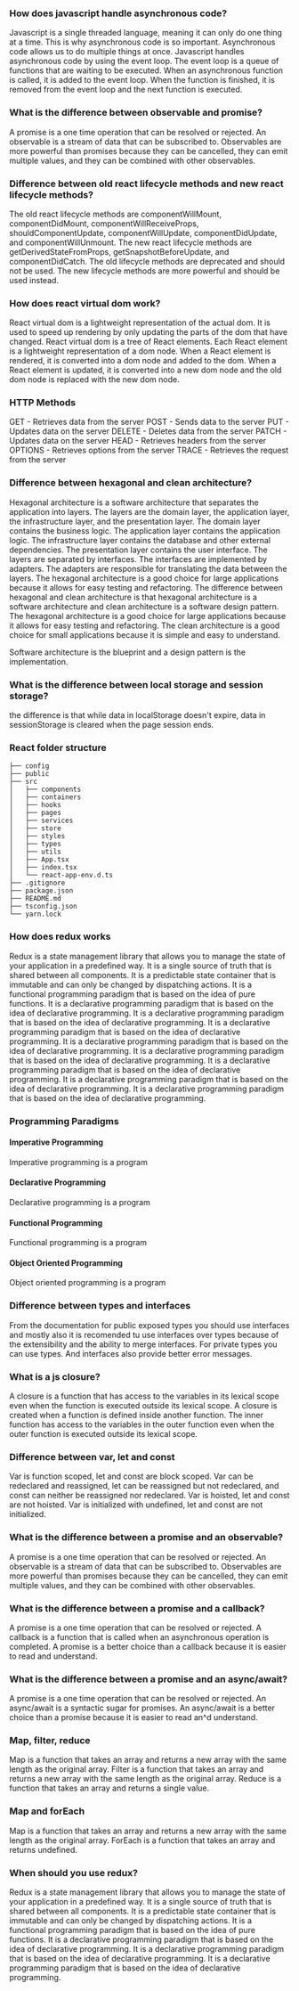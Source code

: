 ### How does javascript handle asynchronous code?

Javascript is a single threaded language, meaning it can only do one thing at a time. This is why asynchronous code is so important. Asynchronous code allows us to do multiple things at once. Javascript handles asynchronous code by using the event loop. The event loop is a queue of functions that are waiting to be executed. When an asynchronous function is called, it is added to the event loop. When the function is finished, it is removed from the event loop and the next function is executed.

### What is the difference between observable and promise?

A promise is a one time operation that can be resolved or rejected. An observable is a stream of data that can be subscribed to. Observables are more powerful than promises because they can be cancelled, they can emit multiple values, and they can be combined with other observables.

### Difference between old react lifecycle methods and new react lifecycle methods?

The old react lifecycle methods are componentWillMount, componentDidMount, componentWillReceiveProps, shouldComponentUpdate, componentWillUpdate, componentDidUpdate, and componentWillUnmount. The new react lifecycle methods are getDerivedStateFromProps, getSnapshotBeforeUpdate, and componentDidCatch. The old lifecycle methods are deprecated and should not be used. The new lifecycle methods are more powerful and should be used instead.

### How does react virtual dom work?

React virtual dom is a lightweight representation of the actual dom. It is used to speed up rendering by only updating the parts of the dom that have changed. React virtual dom is a tree of React elements. Each React element is a lightweight representation of a dom node. When a React element is rendered, it is converted into a dom node and added to the dom. When a React element is updated, it is converted into a new dom node and the old dom node is replaced with the new dom node.

### HTTP Methods

GET - Retrieves data from the server
POST - Sends data to the server
PUT - Updates data on the server
DELETE - Deletes data from the server
PATCH - Updates data on the server
HEAD - Retrieves headers from the server
OPTIONS - Retrieves options from the server
TRACE - Retrieves the request from the server

### Difference between hexagonal and clean architecture?

Hexagonal architecture is a software architecture that separates the application into layers. The layers are the domain layer, the application layer, the infrastructure layer, and the presentation layer. The domain layer contains the business logic. The application layer contains the application logic. The infrastructure layer contains the database and other external dependencies. The presentation layer contains the user interface. The layers are separated by interfaces. The interfaces are implemented by adapters. The adapters are responsible for translating the data between the layers. The hexagonal architecture is a good choice for large applications because it allows for easy testing and refactoring. The difference between hexagonal and clean architecture is that hexagonal architecture is a software architecture and clean architecture is a software design pattern. The hexagonal architecture is a good choice for large applications because it allows for easy testing and refactoring. The clean architecture is a good choice for small applications because it is simple and easy to understand.

Software architecture is the blueprint and a design pattern is the implementation.

### What is the difference between local storage and session storage?

the difference is that while data in localStorage doesn't expire, data in sessionStorage is cleared when the page session ends.

### React folder structure

```text
├── config
├── public
├── src
│   ├── components
│   ├── containers
│   ├── hooks
│   ├── pages
│   ├── services
│   ├── store
│   ├── styles
│   ├── types
│   ├── utils
│   ├── App.tsx
│   ├── index.tsx
│   └── react-app-env.d.ts
├── .gitignore
├── package.json
├── README.md
├── tsconfig.json
└── yarn.lock
```

### How does redux works

Redux is a state management library that allows you to manage the state of your application in a predefined way. It is a single source of truth that is shared between all components. It is a predictable state container that is immutable and can only be changed by dispatching actions. It is a functional programming paradigm that is based on the idea of pure functions. It is a declarative programming paradigm that is based on the idea of declarative programming. It is a declarative programming paradigm that is based on the idea of declarative programming. It is a declarative programming paradigm that is based on the idea of declarative programming. It is a declarative programming paradigm that is based on the idea of declarative programming. It is a declarative programming paradigm that is based on the idea of declarative programming. It is a declarative programming paradigm that is based on the idea of declarative programming. It is a declarative programming paradigm that is based on the idea of declarative programming. It is a declarative programming paradigm that is based on the idea of declarative programming.

### Programming Paradigms

#### Imperative Programming

Imperative programming is a program

#### Declarative Programming

Declarative programming is a program

#### Functional Programming

Functional programming is a program

#### Object Oriented Programming

Object oriented programming is a program

### Difference between types and interfaces

From the documentation for public exposed types you should use interfaces and mostly also it is recomended tu use interfaces over types because of the extensibility and the ability to merge interfaces. For private types you can use types. And interfaces also provide better error messages.

### What is a js closure?

A closure is a function that has access to the variables in its lexical scope even when the function is executed outside its lexical scope. A closure is created when a function is defined inside another function. The inner function has access to the variables in the outer function even when the outer function is executed outside its lexical scope.

### Difference between var, let and const

Var is function scoped, let and const are block scoped. Var can be redeclared and reassigned, let can be reassigned but not redeclared, and const can neither be reassigned nor redeclared. Var is hoisted, let and const are not hoisted. Var is initialized with undefined, let and const are not initialized.

### What is the difference between a promise and an observable?

A promise is a one time operation that can be resolved or rejected. An observable is a stream of data that can be subscribed to. Observables are more powerful than promises because they can be cancelled, they can emit multiple values, and they can be combined with other observables.

### What is the difference between a promise and a callback?

A promise is a one time operation that can be resolved or rejected. A callback is a function that is called when an asynchronous operation is completed. A promise is a better choice than a callback because it is easier to read and understand.

### What is the difference between a promise and an async/await?

A promise is a one time operation that can be resolved or rejected. An async/await is a syntactic sugar for promises. An async/await is a better choice than a promise because it is easier to read an^d understand.

### Map, filter, reduce

Map is a function that takes an array and returns a new array with the same length as the original array. Filter is a function that takes an array and returns a new array with the same length as the original array. Reduce is a function that takes an array and returns a single value.

### Map and forEach

Map is a function that takes an array and returns a new array with the same length as the original array. ForEach is a function that takes an array and returns undefined.

### When should you use redux?

Redux is a state management library that allows you to manage the state of your application in a predefined way. It is a single source of truth that is shared between all components. It is a predictable state container that is immutable and can only be changed by dispatching actions. It is a functional programming paradigm that is based on the idea of pure functions. It is a declarative programming paradigm that is based on the idea of declarative programming. It is a declarative programming paradigm that is based on the idea of declarative programming. It is a declarative programming paradigm that is based on the idea of declarative programming.
